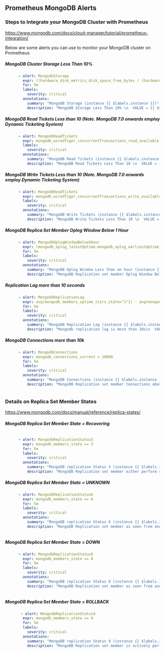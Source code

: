 ## Prometheus MongoDB Alerts

### Steps to Integrate your MongoDB Cluster with Prometheus

https://www.mongodb.com/docs/cloud-manager/tutorial/prometheus-integration/

Below are some alerts you can use to monitor your MongoDB cluster on Prometheus

##### MongoDB Cluster Storage Less Than 10%
    
```yaml
      - alert: MongodbStorage
        expr: ((hardware_disk_metrics_disk_space_free_bytes / (hardware_disk_metrics_disk_space_used_bytes{} + hardware_disk_metrics_disk_space_free_bytes{})) * 100) < 10
        for: 5m
        labels:
          severity: critical
        annotations:
          summary: "MongoDB Storage (instance {{ $labels.instance }})"
          description: "MongoDB Storage Less Than 10% \n  VALUE = {{ $value }}\n  LABELS: {{ $labels }}"          
```

##### MongoDB Read Tickets Less than 10 (Note. MongoDB 7.0 onwards employ Dynamic Ticketing System)
    
```yaml
      - alert: MongodbReadTickets
        expr: mongodb_wiredTiger_concurrentTransactions_read_available < 10
        labels:
          severity: critical
        annotations:
          summary: "MongoDB Read Tickets (instance {{ $labels.instance }})"
          description: "MongoDB Read Tickets Less Than 10 \n  VALUE = {{ $value }}\n  LABELS: {{ $labels }}"          
```

##### MongoDB Write Tickets Less than 10 (Note. MongoDB 7.0 onwards employ Dynamic Ticketing System)
    
```yaml
      - alert: MongodbReadTickets
        expr: mongodb_wiredTiger_concurrentTransactions_write_available < 10
        labels:
          severity: critical
        annotations:
          summary: "MongoDB Write Tickets (instance {{ $labels.instance }})"
          description: "MongoDB Write Tickets Less Than 10 \n  VALUE = {{ $value }}\n  LABELS: {{ $labels }}"          
```


##### MongoDB Replica Set Member Oplog Window Below 1 Hour
    
```yaml
      - alert: MongodbOplogWindowBelow1Hour
        expr: (mongodb_oplog_latestOptime-mongodb_oplog_earliestOptime) < 3600
        for: 5m
        labels:
          severity: critical
        annotations:
          summary: "MongoDB Oplog Window Less than an hour (instance {{ $labels.instance }})"
          description: "MongoDB Replication set member Oplog Window Below 1 hour \n  VALUE = {{ $value }}\n  LABELS: {{ $labels }}"          
```

##### Replication Lag more than 10 seconds
    
```yaml
      - alert: MongodbReplicationLag
        expr: avg(mongodb_members_optime_ts{rs_state="1"}) - avg(mongodb_members_optime_ts{rs_state="2"}) > 10
        for: 5m
        labels:
          severity: critical
        annotations:
          summary: "MongoDB Replication Lag (instance {{ $labels.instance }})"
          description: "Mongodb replication lag is more than 10s\n  VALUE = {{ $value }}\n  LABELS: {{ $labels }}"      
```

##### MongoDB Connections more than 10k
    
```yaml
      - alert: MongodbConnections
        expr: mongodb_connections_current > 10000
        for: 5m
        labels:
          severity: critical
        annotations:
          summary: "MongoDB Connections (instance {{ $labels.instance }})"
          description: "MongoDB Replication set member Connections above 10k\n  VALUE = {{ $value }}\n  LABELS: {{ $labels }}"     
          
```     
### Details on Replica Set Member States

https://www.mongodb.com/docs/manual/reference/replica-states/

##### MongoDB Replica Set Member State = Recovering
    
```yaml

      - alert: MongodbReplicationStatus3
        expr: mongodb_members_state == 3
        for: 5m
        labels:
          severity: critical
        annotations:
          summary: "MongoDB replication Status 3 (instance {{ $labels.instance }})"
          description: "MongoDB Replication set member either perform startup self-checks, or transition from completing a rollback or resync\n  VALUE = {{ $value }}\n  LABELS: {{ $labels }}"       
```

##### MongoDB Replica Set Member State = UNKNOWN
    
```yaml
      - alert: MongodbReplicationStatus6
        expr: mongodb_members_state == 6
        for: 5m
        labels:
          severity: critical
        annotations:
          summary: "MongoDB replication Status 6 (instance {{ $labels.instance }})"
          description: "MongoDB Replication set member as seen from another member of the set, is not yet known\n  VALUE = {{ $value }}\n  LABELS: {{ $labels }}"
    
```

##### MongoDB Replica Set Member State = DOWN
    
```yaml
      - alert: MongodbReplicationStatus8
        expr: mongodb_members_state == 8
        for: 5m
        labels:
          severity: critical
        annotations:
          summary: "MongoDB replication Status 8 (instance {{ $labels.instance }})"
          description: "MongoDB Replication set member as seen from another member of the set, is unreachable\n  VALUE = {{ $value }}\n  LABELS: {{ $labels }}"
 
```


##### MongoDB Replica Set Member State = ROLLBACK
    
```yaml
       - alert: MongodbReplicationStatus9
        expr: mongodb_members_state == 9
        for: 5m
        labels:
          severity: critical
        annotations:
          summary: "MongoDB replication Status 9 (instance {{ $labels.instance }})"
          description: "MongoDB Replication set member is actively performing a rollback. Data is not available for reads\n  VALUE = {{ $value }}\n  LABELS: {{ $labels }}"    
          
```

